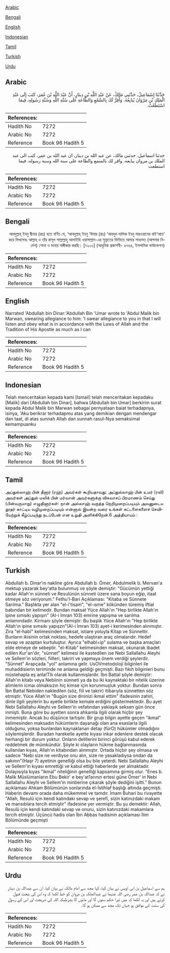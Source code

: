 [Arabic](#arabic)

[Bengali](#bengali)

[English](#english)

[Indonesian](#indonesian)

[Tamil](#tamil)

[Turkish](#turkish)

[Urdu](#urdu)

## Arabic


<div dir="rtl" lang="ar" style={{fontSize:'larger',backgroundColor:'#f8f9fa',padding:20}}>
حَدَّثَنَا إِسْمَاعِيلُ، حَدَّثَنِي مَالِكٌ، عَنْ عَبْدِ اللَّهِ بْنِ دِينَارٍ، أَنَّ عَبْدَ اللَّهِ بْنَ عُمَرَ، كَتَبَ إِلَى عَبْدِ الْمَلِكِ بْنِ مَرْوَانَ يُبَايِعُهُ، وَأُقِرُّ لَكَ بِالسَّمْعِ وَالطَّاعَةِ عَلَى سُنَّةِ اللَّهِ وَسُنَّةِ رَسُولِهِ، فِيمَا اسْتَطَعْتُ‏.‏
</div>
<div style={{backgroundColor:'#f8f9fa',padding:20, marginBottom: 10}}><table> <thead> <tr> <th>References:</th> <th></th> </tr> </thead> <tbody><tr><td>Hadith No</td><td>7272</td></tr><tr><td>Arabic No</td><td>7272</td></tr><tr><td>Reference</td><td>Book 96 Hadith 5</td></tr></tbody></table></div>


<div dir="rtl" lang="ar" style={{fontSize:'larger',backgroundColor:'#f8f9fa',padding:20}}>
حدثنا اسماعيل، حدثني مالك، عن عبد الله بن دينار، ان عبد الله بن عمر، كتب الى عبد الملك بن مروان يبايعه، واقر لك بالسمع والطاعة على سنة الله وسنة رسوله، فيما استطعت
</div>
<div style={{backgroundColor:'#f8f9fa',padding:20, marginBottom: 10}}><table> <thead> <tr> <th>References:</th> <th></th> </tr> </thead> <tbody><tr><td>Hadith No</td><td>7272</td></tr><tr><td>Arabic No</td><td>7272</td></tr><tr><td>Reference</td><td>Book 96 Hadith 5</td></tr></tbody></table></div>

## Bengali


<div dir="rtl" lang="bn" style={{fontSize:'larger',backgroundColor:'#f8f9fa',padding:20}}>
‘আবদুল্লাহ্ ইবনু দ্বীনার (রাঃ) হতে বর্ণিত যে, ‘আবদুল্লাহ্ ইবনু ‘উমার (রাঃ) ‘আবদুল মালিক ইবনু মারওয়ানের বাই‘আত করে লিখলেনঃ আল্লাহ্ ও তাঁর রাসূল সাল্লাল্লাহু আলাইহি ওয়াসাল্লাম-এর সুন্নাতের ভিত্তিতে আমার সাধ্যমত (আপনার নির্দেশ) শোনা ও মানার অঙ্গীকার করছি। [৭২০৩] (আধুনিক প্রকাশনী- ৬৭৬৪, ইসলামিক ফাউন্ডেশন)
</div>
<div style={{backgroundColor:'#f8f9fa',padding:20, marginBottom: 10}}><table> <thead> <tr> <th>References:</th> <th></th> </tr> </thead> <tbody><tr><td>Hadith No</td><td>7272</td></tr><tr><td>Arabic No</td><td>7272</td></tr><tr><td>Reference</td><td>Book 96 Hadith 5</td></tr></tbody></table></div>

## English


<div dir="ltr" lang="en" style={{fontSize:'larger',backgroundColor:'#f8f9fa',padding:20}}>
Narrated 'Abdullah bin Dinar:'Abdullah Bin 'Umar wrote to 'Abdul Malik bin Marwan, swearing allegiance to him: 'I swear allegiance to you in that I will listen and obey what is in accordance with the Laws of Allah and the Tradition of His Apostle as much as I can
</div>
<div style={{backgroundColor:'#f8f9fa',padding:20, marginBottom: 10}}><table> <thead> <tr> <th>References:</th> <th></th> </tr> </thead> <tbody><tr><td>Hadith No</td><td>7272</td></tr><tr><td>Arabic No</td><td>7272</td></tr><tr><td>Reference</td><td>Book 96 Hadith 5</td></tr></tbody></table></div>

## Indonesian


<div dir="ltr" lang="id" style={{fontSize:'larger',backgroundColor:'#f8f9fa',padding:20}}>
Telah menceritakan kepada kami [Ismail] telah menceritakan kepadaku [Malik] dari [Abdullah bin Dinar], bahwa [Abdullah bin Umar] berkirim surat kepada Abdul Malik bin Marwan sebagai pernyataan baiat terhadapnya, isinya, 'Aku berikrar terhadapmu atas yang demikian dengan mendengar dan taat, di atas sunnah Allah dan sunnah rasul-Nya semaksimal kemampuanku
</div>
<div style={{backgroundColor:'#f8f9fa',padding:20, marginBottom: 10}}><table> <thead> <tr> <th>References:</th> <th></th> </tr> </thead> <tbody><tr><td>Hadith No</td><td>7272</td></tr><tr><td>Arabic No</td><td>7272</td></tr><tr><td>Reference</td><td>Book 96 Hadith 5</td></tr></tbody></table></div>

## Tamil


<div dir="ltr" lang="ta" style={{fontSize:'larger',backgroundColor:'#f8f9fa',padding:20}}>
அப்துல்லாஹ் பின் தீனார் (ரஹ்) அவர்கள் கூறியதாவது: அப்துல்லாஹ் பின் உமர் (ரலி) அவர்கள் அப்துல் மலிக் பின் மர்வான் அவர்களுக்கு விசுவாசப் பிரமாணம் செய்து (பின்வருமாறு) எழுதினார்கள்: நான் அல்லாஹ் வகுத்த நெறிமுறைப்படியும் அவனுடைய தூதர் காட்டிய வழிமுறைப்படியும் என்னால் இயன்ற வரை உங்கள் கட்டளைகளைச் செவியேற்றுக் கீழ்ப்படிந்து நடப்பேன் என உறுதி அளிக்கிறேன்.6 அத்தியாயம் :
</div>
<div style={{backgroundColor:'#f8f9fa',padding:20, marginBottom: 10}}><table> <thead> <tr> <th>References:</th> <th></th> </tr> </thead> <tbody><tr><td>Hadith No</td><td>7272</td></tr><tr><td>Arabic No</td><td>7272</td></tr><tr><td>Reference</td><td>Book 96 Hadith 5</td></tr></tbody></table></div>

## Turkish


<div dir="ltr" lang="tr" style={{fontSize:'larger',backgroundColor:'#f8f9fa',padding:20}}>
Abdullah b. Dinar'ın nakline göre Abdullah b. Ömer, Abdulmelik b. Mervan'a mektup yazarak bey'atta bulunmuş ve şöyle demiştir: "Gücümün yettiği kadar Allah'ın sünneti ve Resulünün sünneti üzere sana boyun eğip, itaat etmeye söz veriyorum." Fethu'l-Bari Açıklaması: "Kitaba ve Sünnete Sarılma." Başlıkta yer alan "el-i'tisam", "el-ısme" kökünden türemiş iftial babından bir kelimedir. Bundan maksat Yüce Allah'ın "Hep birlikte Allah'ın ipine sımsıkı yapışın" (AI-i İmran 103) emrine yapışma ve sarılma anlamındadır. Kirmanı şöyle demiştir: Bu başlık Yüce Allah'ın "Hep birlikte Allah'ın ipine sımsıkı yapışzn"(AI-i İmran 103) ayet-i kerimesinden alınmıştır. Zira "el-habl" kelimesinden maksat, istiare yoluyla Kitap ve Sünnettir. Bunların ikisinin ortak noktası, hedefe ulaştıran araç olmalarıdır. Hedef sevap ve azaptan kurtuluştur. Ayrıca "elhabl=ip" sulama ve başka amaçları elde etmeye de sebeptir. "el-Kitab" kelimesinden maksat, okunarak ibadet edilen Kur'an'dır, "sünnet" kelimesi ile kastedilen ise Nebi Sallallahu Aleyhi ve Sellem'in sözleri, fiilleri, takriri ve yapmaya önem verdiği şeylerdir. "Sünnet" Arapçada "yol" anlamına gelir. UsOVmetodoloji bilginleri ile muhaddisierin teriminde ne anlama geldiği geçmişti. Bazı fıkıh bilginleri bunu müstehapla eş anla!TIlı olarak kullanmışlardır. İbn Battal şöyle demiştir: Allah'ın kitabı veya Nebiinin sünneti ya da bu iki kaynaktaki bir nitelik üzerine alimlerin icmaı olmaksızın hiç kimse için korunmuşluk yoktur. Bundan sonra İbn Battal Nebiden nakledilen (söz, fiil ve takrir) itibarıyla sünnetten söz etmiştir. Yüce Allah'ın "Bugün size dininizi ikmal ettim" ifadesinin zahiri, dinle ilgili şeylerin bu ayetle birlikte kemale erdiğini göstermektedir. Bu ayet Nebi Sallallahu Aleyhi ve Sellem'in vefatından yaklaşık seksen gün önce inmişti. Buna göre bu ayetten sonra ahkamla ilgili olarak hiçbir şey inmemiştir. Ancak bu düşünce tartışılır. Bir grup bilgin ayette geçen "ikmal" kelimesinden maksadın hükümlerin dayanağı olan ana esaslarla ilgili olduğunu, yoksa bunlardan kaynaklanan detay (fürO) hükümler olmadığını söylemişlerdir. Buradan hareketle ayette kıyası inkar edenlere destek olacak herhangi bir durum yoktur. Onların delillerini birinci görüşü kabul ederek reddetmek de mümkündür. Şöyle ki olayların hükme bağlanmasında kullanılan kıyas, Allah'ın kitabından alınmıştır. Ortada hiçbir şey olmasa ve sadece "Nebi size ne verdiyse onu alın, size ne yasakladıysa ondan da sakının"(Haşr 7) ayetinin genelliği olsa bu bile yeterdi. Nebi Sallallahu Aleyhi ve Sellem'in kıyası emrettiği ve kabul ettiği haberlerde yer almaktadır. Dolayısıyla kıyas "ikmal" niteliğinin genelliği kapsamına girmiş olur. "Enes b. Malik Müslümanların Ebu Bekir' e bey'at1arının ertesi güne Ömer' in Nebi Sallallahu Aleyhi ve Sellem'in minberine çıkarak şöyle dediğini işitti." Bunun açıklaması Ahkam Bölümünün sonlarında el-İstihlaf başlığı altında geçmişti. Haberin devamı orada daha mükemmel ve tamdır. İmam Buhari bu rivayette "Allah, Resulü için kendi katındaki sevap ve şerefi, sizin katınızdaki makam ve mansıblara tercih etmiştir" ifadesine yer vermiştir. Bu şu demektir: Allah, Resulü için kendi katındaki sevap ve onuru, sizin katınızdaki makamlara tercih etmiştir. Üçüncü hadis olan İbn Abbas hadisinin açıklaması İlim Bölümünde geçmişti
</div>
<div style={{backgroundColor:'#f8f9fa',padding:20, marginBottom: 10}}><table> <thead> <tr> <th>References:</th> <th></th> </tr> </thead> <tbody><tr><td>Hadith No</td><td>7272</td></tr><tr><td>Arabic No</td><td>7272</td></tr><tr><td>Reference</td><td>Book 96 Hadith 5</td></tr></tbody></table></div>

## Urdu


<div dir="rtl" lang="ur" style={{fontSize:'larger',backgroundColor:'#f8f9fa',padding:20}}>
ہم سے اسماعیل بن ابی اویس نے بیان کیا، کہا مجھ سے امام مالک نے بیان کیا، ان سے عبداللہ بن دینار نے کہ عبداللہ بن عمر رضی اللہ عنہما نے عبدالملک بن مروان کو خط لکھا کہ وہ اس کی بیعت قبول کرتے ہیں اور یہ لکھا کہ میں تیرا حکم سنوں گا اور مانوں گا بشرطیکہ اللہ کی شریعت اور اس کے رسول کی سنت کے موافق ہو جہاں تک مجھ سے ممکن ہو گا۔
</div>
<div style={{backgroundColor:'#f8f9fa',padding:20, marginBottom: 10}}><table> <thead> <tr> <th>References:</th> <th></th> </tr> </thead> <tbody><tr><td>Hadith No</td><td>7272</td></tr><tr><td>Arabic No</td><td>7272</td></tr><tr><td>Reference</td><td>Book 96 Hadith 5</td></tr></tbody></table></div>